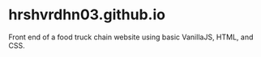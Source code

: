 # hrshvrdhn03.github.io
Front end of a food truck chain website using basic VanillaJS, HTML, and CSS.
